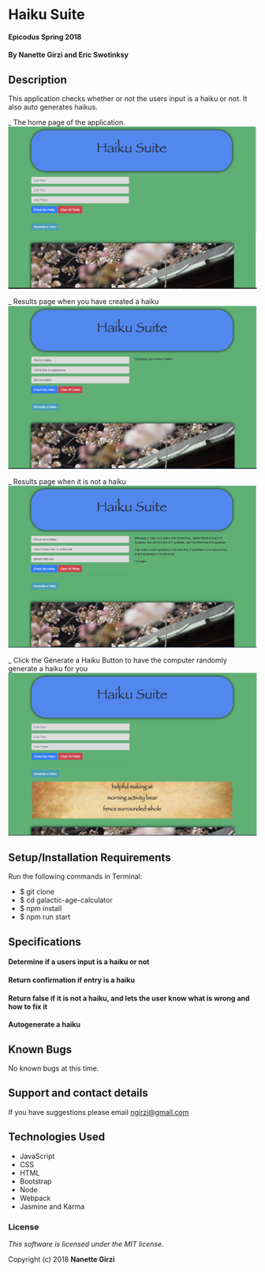 # Haiku Suite

#### Epicodus Spring 2018

#### By **Nanette Girzi and Eric Swotinksy**

## Description

This application checks whether or not the users input is a haiku or not. It also auto generates haikus.

_ The home page of the application.
![Home](src/img/home.png)

_ Results page when you have created a haiku
![Home](src/img/congrats.png)

_ Results page when it is not a haiku
![Home](src/img/whoops.png)

_ Click the Generate a Haiku Button to have the computer randomly generate a haiku for you
![Home](src/img/generate.png)



## Setup/Installation Requirements

Run the following commands in Terminal:

* $ git clone
* $ cd galactic-age-calculator
* $ npm install
* $ npm run start

## Specifications

#### Determine if a users input is a haiku or not
#### Return confirmation if entry is a haiku
#### Return false if it is not a haiku, and lets the user know what is wrong and how to fix it
#### Autogenerate a haiku

## Known Bugs

No known bugs at this time.

## Support and contact details

If you have suggestions please email ngirzi@gmail.com

## Technologies Used

* JavaScript
* CSS
* HTML
* Bootstrap
* Node
* Webpack
* Jasmine and Karma

### License

*This software is licensed under the MIT license.*

Copyright (c) 2018 **Nanette Girzi**
